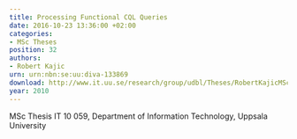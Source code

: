 ```yaml
---
title: Processing Functional CQL Queries
date: 2016-10-23 13:36:00 +02:00
categories:
- MSc Theses
position: 32
authors:
- Robert Kajic
urn: urn:nbn:se:uu:diva-133869
download: http://www.it.uu.se/research/group/udbl/Theses/RobertKajicMSc.pdf
year: 2010
---
```


MSc Thesis IT 10 059, Department of Information Technology, Uppsala University
